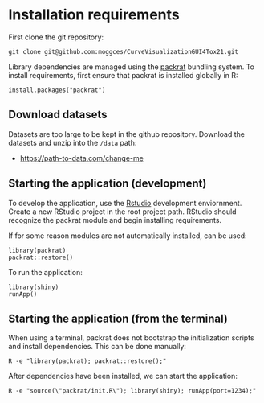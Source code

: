 # Installation requirements

First clone the git repository: 

    git clone git@github.com:moggces/CurveVisualizationGUI4Tox21.git

Library dependencies are managed using the [packrat](https://rstudio.github.io/packrat/) bundling system.  To install requirements, first ensure that packrat is installed globally in R:

    install.packages("packrat")

## Download datasets

Datasets are too large to be kept in the github repository. Download the datasets and unzip into the `/data` path:

- https://path-to-data.com/change-me

## Starting the application (development)

To develop the application, use the [Rstudio](https://www.rstudio.com/) development enviornment. Create a new RStudio project in the root project path. RStudio should recognize the packrat module and begin installing requirements.

If for some reason modules are not automatically installed, can be used:
    
    library(packrat)
    packrat::restore()

To run the application:
    
    library(shiny)
    runApp()

## Starting the application (from the terminal)

When using a terminal, packrat does not bootstrap the initialization scripts and install dependencies. This can be done manually:

    R -e "library(packrat); packrat::restore();"

After dependencies have been installed, we can start the application:

    R -e "source(\"packrat/init.R\"); library(shiny); runApp(port=1234);"
